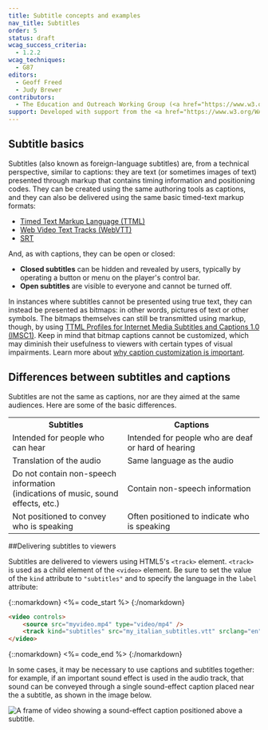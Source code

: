 ```yaml
---
title: Subtitle concepts and examples
nav_title: Subtitles
order: 5
status: draft
wcag_success_criteria:
  - 1.2.2
wcag_techniques:
  - G87
editors:
  - Geoff Freed
  - Judy Brewer
contributors:
  - The Education and Outreach Working Group (<a href="https://www.w3.org/WAI/EO/">EOWG</a>)
support: Developed with support from the <a href="https://www.w3.org/WAI/WCAGTA/">U.S. Access Board, WCAG TA Project</a>
---
```


## Subtitle basics

Subtitles (also known as foreign-language subtitles) are, from a
technical perspective, similar to captions: they are text (or sometimes
images of text) presented through markup that contains timing
information and positioning codes. They can be created using the same
authoring tools as captions, and they can also be delivered using the
same basic timed-text markup formats:

-   [Timed Text Markup Language
    (TTML)](https://www.w3.org/TR/ttaf1-dfxp/)
-   [Web Video Text Tracks (WebVTT)](https://w3c.github.io/webvtt/)
-   [SRT](https://matroska.org/technical/specs/subtitles/srt.html)

And, as with captions, they can be open or closed:

-   **Closed subtitles** can be hidden and revealed by users, typically
    by operating a button or menu on the player's control bar.
-   **Open subtitles** are visible to everyone and cannot be turned off.

In instances where subtitles cannot be presented using true text, they
can instead be presented as bitmaps: in other words, pictures of text or
other symbols. The bitmaps themselves can still be transmitted using
markup, though, by using [TTML Profiles for Internet Media Subtitles and
Captions 1.0 (IMSC1)](https://www.w3.org/TR/ttml-imsc1/). Keep in mind that bitmap captions cannot be customized, which may diminish their usefulness to viewers with certain types of visual impairments.  Learn more about [why caption customization is important](production-captions.html#custom_cc).

## Differences between subtitles and captions

Subtitles are not the same as captions, nor are they aimed at the same
audiences. Here are some of the basic differences.

<table>
	<tr>
		<th scope="col">Subtitles</th>
		<th scope="col">Captions</th>
	</tr>
	<tr>
		<td>Intended for people who can hear</td>
		<td>Intended for people who are deaf or hard of hearing</td>
	</tr><tr>
		<td>Translation of the audio</td>
		<td>Same language as the audio</td>
	</tr><tr>
		<td>Do not contain non-speech information<br>
		(indications of music, sound effects, etc.)</td>
		<td>Contain non-speech information</td>
	</tr><tr>
		<td>Not positioned to convey who is speaking</td>
		<td>Often positioned to indicate who is speaking</td>
	</tr>
</table>

##Delivering subtitles to viewers

Subtitles are delivered to viewers using HTML5's `<track>` element.
`<track>` is used as a child element of the `<video>` element. Be sure
to set the value of the `kind` attribute to `"subtitles"` and to specify
the language in the `label` attribute:

{::nomarkdown}
<%= code_start %>
{:/nomarkdown}

~~~html
<video controls>
    <source src="myvideo.mp4" type="video/mp4" />
    <track kind="subtitles" src="my_italian_subtitles.vtt" srclang="en" label="Italian" default />
</video>
~~~

{::nomarkdown}
<%= code_end %>
{:/nomarkdown}

In some cases, it may be necessary to use captions and subtitles
together: for example, if an important sound effect is used in the audio
track, that sound can be conveyed through a single sound-effect caption
placed near the a subtitle, as shown in the image below.

![A frame of video showing a sound-effect caption positioned above a
subtitle.](cc_sub_together.png)
